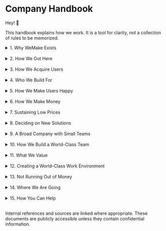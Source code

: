 # Company Handbook

Hey! 👋

This handbook explains how we work. It is a tool for clarity, not a collection of rules to be memorized.

<details>

<summary>1. Why WeMake Exists</summary>

## 1. Why WeMake Exists

### Our Mission

We transform organizations with responsible AI. The objective is to enable people to have more impact, make work more meaningful, and help companies learn faster. We build solutions for actual problems: operational, strategic, and human. Our approach is German-first in quality, ethics, security, and language—globally aware, but with a precise understanding of the local context.

#### A Few Axioms

-   **Work is a practice.** Good work requires a principled stance, craftsmanship, and robust systems.
-   **Technology is not an end in itself.** It is an amplifier of intent. Useful if the direction is sound, dangerous if it is not.
-   **Responsibility is not a buzzword.** It is a daily, operational decision, visible in our code, contracts, consulting, and support.
-   **We measure ourselves by impact.** What is demonstrably better after 30, 90, and 365 days? For users, teams, clients, and society.

#### You Are Capable of More Than One Solution

Our operating assumption is that people are capable of more than typical job descriptions permit. Consequently, we design work to enable you to create multiple solutions, not just single features. This includes:

-   Broad ownership (Problem → Solution → Operation → Learning).
-   Access to our "infrastructure of competence" (Clarity, V41).
-   Coaching, documentation, and feedback loops.
-   Clear, publicly traceable decisions (PRs, RFCs, Architecture Decision Records).
-   Tools that get out of the way instead of complicating work.

### Our Strategy

#### 1. Be the Source of Truth for Client and AI Solutions

-   We connect strategic consulting with executable technology.
-   Clarity is our organizational intelligence layer; V41 is the multimodal foundation.
-   Our consulting is not separate from the product—it operationalizes our mission, ethics, and architecture.

#### 2. Offer Every Solution Needed to Help Companies Grow

-   We build, curate, and orchestrate solutions along real value streams: sales, operations, support, compliance, product, people.
-   Our toolbox (Clarity/V41) enables specific, repeatable solutions—industry-aligned but not hardened into bespoke dead ends.

#### 3. Be First to Learn

-   We prioritize Time-to-Learn over Time-to-Launch. We favor rapid, valid learning cycles over "perfect" roadmaps.
-   Our default is to build iteratively in public: changelogs, demo environments, open docs, public discussions.

### The "Secret" Master Plan

The only secret here is the irony. The plan is public.

-   **Today (Current State):** Consulting, orchestration, and implementation with Clarity/V41; productive deployments; transparent guidelines.
-   **Next 12–24 Months (Target State):** More self-serve capabilities, smarter automation patterns, intensive readiness checks, a broader library of reusable solutions; expansion of our German language and cultural competence in models.
-   **Long-Term:** WeMake as the reference for responsible, effective AI in the German-speaking world; an infrastructure provider, not a project shop.

</details>
<br/>
<details>

<summary>2. How We Got Here</summary>

## 2. How We Got Here

Influences that have shaped our thinking.

### Books (As a Type, Not a Checklist)

-   Systems thinking, antifragile organizations, ethics in technology, humans in complex systems.
-   Practices: RFCs, Design Docs, Postmortems, operational learning, decision journals.
-   Stance: Clarity, courage, consequence.

### Other Companies (As Learning Environments)

-   Open-source communities (governance, reviews, contribution culture).
-   Security and cloud pioneers (Zero Trust, resilience, automation).
-   Product teams that treat documentation as a product.

### This Handbook (As a Tool)

-   This handbook is alive. We commit to it. We version it. We review it.
-   It exists not to be right, but to become better.
-   If reality and the handbook diverge, reality wins—and we update the handbook.

### Defining Analogies (Brief and Honest)

-   **Open Source → Our Operating Model:** Public, traceable, contributions welcome.
-   **Urban Infrastructure → Our Platform Strategy:** Clarity/V41 are the roads, power, and water. Products are built upon them.
-   **A Gym, Not a Spa → Our Culture:** You are here to train your capacity for responsibility and skill. Comfort is a byproduct, not the goal.

</details>
<br/>
<details>

<summary>3. How We Acquire Users</summary>

## 3. How We Acquire Users

### Why We Are the Way We Are

-   We solve real problems, not hypothetical ones.
-   We speak our users' language (literally: German; professionally: the language of their domain).
-   Trust is our currency, earned through transparency, security, and clear expectations.

### For Us, Marketing Is Creating Useful Things

-   Content is our marketing. From deep dives to practical guides.
-   We do not offer "Hype as a Service." We explain how things work—and how they fail.
-   We share what we learn: benchmarks, metrics, trade-offs, decisions, and their costs.

### We Invest Heavily in Our Website

-   The website is a product. It is the first experience of WeMake.
-   It enables self-service: demos, docs, sandboxes, direct sign-ups—ideally without a sales call.
-   It is fast, accessible, searchable, understandable, and current.
-   It states what we do and, just as importantly, what we do not do.

### We Make It Extremely Easy to Buy WeMake Solutions

-   Freemium/trials, clear usage models, simple contracts.
-   Shortcuts, not hurdles: direct purchase, pilots, pay-as-you-go.
-   No hidden fees. Pricing is explained, not obfuscated.

</details>
<br/>
<details>

<summary>4. Who We Build For</summary>

## 4. Who We Build For

### Our Current ICP (Ideal Customer Profile)

-   Organizations in the DACH region with high standards for quality, security, and ethics.
-   Teams prepared to work with AI operationally, not just discuss it.
-   Regulated domains: healthcare, finance, industry, public sector, education—where diligence is mandatory.
-   People who take equality, empowerment, and purpose seriously and are willing to accept the consequences (ownership, learning curves, feedback).

### Frequently Asked Questions (FAQ)

#### Who should we think about most when creating?

-   The practitioner: the person who runs the process, who deals with the error, who actually saves or loses time.
-   Leaders responsible for impact, not just spreadsheets.
-   Colleagues who will join later. Documentation is a welcome package.

#### What is a high-potential customer and why does it matter?

-   **High-potential:** Clear pain points, data access, operational readiness, a sponsor with ownership.
-   **Why it matters:** We want results. This means fast learning cycles, repeatable patterns, and scalable solutions.

#### What is a hobbyist and why does it matter?

-   **Hobbyist:** Someone who experiments without a real-world application or commitment.
-   **Why it matters:** We are helpful but focused. We assist where we can, but we prioritize impact.

#### Why the AI team?

-   Because execution matters: data, processes, security, governance, integration.
-   The AI team ensures repeatable quality, not just colorful demos.

#### What about marketing?

-   Marketing is part of the product: content, demos, documentation, community.
-   Its goal is to enable understanding and lower barriers.
-   Sales is consulting, not pressure.

</details>
<br/>
<details>

<summary>5. How We Make Users Happy</summary>

## 5. How We Make Users Happy

The term "happy" is imprecise. We aim for "effective," "capable," and "confident." Happiness is a potential outcome.

### Creating Solutions People Actually Want

-   We start with the job-to-be-done, not the feature list.
-   We measure impact: time saved, error reduction, quality improvements, user satisfaction.
-   We build small and learn fast: Proof → Pilot → Production.
-   We document what we learn—publicly, when possible.

### Experts Talk to Users and Provide Support

-   There is no scripted support queue. You speak with the people who built the solution.
-   Review and support calls are short, specific, and solution-oriented. We are async-first and document everything for traceability.
-   We are honest about trade-offs and help you make the right decision for your context.

</details>
<br/>
<details>

<summary>6. How We Make Money</summary>

## 6. How We Make Money

### Our Sales Approach Is Based on the Best Experience for Our ICP

-   Self-serve and low-touch where possible. High-touch only where necessary.
-   Content, demos, and readiness checks lower acquisition costs and increase customer fit.
-   We do not sell hypotheticals. Our solutions are usable, not just presentable.

### Price Should Not Be an Obstacle

-   Transparent models. Low-friction entry points.
-   We prioritize utility over margin maximization. This is sustainable, not naive.
-   We invest in efficiency and automation to keep prices low over the long term.

### Billing Based on Actual Usage with Full User Control

-   Pay-as-you-go, caps, limits, and alerts. You control your costs.
-   Data and metric exportability is a standard feature, not a premium one.
-   Canceling is as easy as signing up.

### Be the Most Economical Option for Any Given Solution

-   We optimize for Total Cost of Ownership (TCO), which includes implementation, operation, and risk.
-   If an open-source alternative is cheaper and sufficient, we will recommend it—even at the cost of short-term revenue.
-   We earn trust before we maximize revenue.

### Principles for Enterprise Engagements

-   It is acceptable to lose deals if it means adhering to our principles.
-   We do not commit to specific deliverables in contracts; we commit to outcomes against defined goals and metrics.
-   We build things when we are convinced they can be used by more than one organization.
-   Clients must try solutions before requesting changes. Learning beats hypothesizing.
-   Product Management/CSM is not a default role, but a lightweight, temporary tool we deploy when scale, coordination, or compliance requires it.
-   Security and ethics are non-negotiable.

</details>
<br/>
<details>

<summary>7. Sustaining Low Prices</summary>

## 7. Sustaining Low Prices

### We Can Sell Multiple Products to the Same People

-   Problems rarely exist in isolation. A customer with one solved problem often has another. We deliver modular, integrable solutions.
-   Cross-solution design saves implementation costs.

### No Traditional Sales Team Required

-   Documentation, demos, sandboxes, and online purchasing lower the barriers to entry, allowing you to decide for yourself.
-   Sales is a consultative function, not a persuasive one.

### Multiple Solutions, One Data Plane

-   Clarity as the orchestrator, V41 as the core. This provides unified identities, metrics, and governance.
-   Less integration, fewer data silos, lower costs.

### A Technical Audience That Needs Documentation, Not Technical Support

-   We write docs that are actually helpful: how-tos, playbooks, architectural diagrams, decision guides.
-   We invest in examples, SDKs, and templates to prevent support tickets.

### Use of Open-Source Technology

-   We use what is effective and contribute back where we can.
-   Open source is also a governance model: public, reviewable, forkable.

</details>
<br/>
<details>

<summary>8. Deciding on New Solutions</summary>

## 8. Deciding on New Solutions

### How We Select Features Within Existing Solutions

-   **Guiding Question:** Whose problem are we solving, and how quickly can we learn from it?
-   **Criteria:** Utility, reusability, security, complexity, maintenance load, documentability.
-   **Formats:** RFCs, Architecture Decision Records, small experiments, public changelogs.

### How We Select New Solutions

-   We create a new solution when a problem cannot be logically integrated into an existing one, or when a new bundle of capabilities emerges.
-   We avoid creating a product graveyard. Every solution has a clear owner, clear metrics, and clear exit criteria.
-   Before we build, we write the documentation we will need later: installation, runbooks, troubleshooting, security, ethics, metrics.

</details>
<br/>
<details>

<summary>9. A Broad Company with Small Teams</summary>

## 9. A Broad Company with Small Teams

### Speed

-   Speed is a function of small batch sizes, clear responsibilities, and publicly traceable decisions.
-   We optimize for throughput and learning velocity, not for resource utilization.

### Small Teams

-   Small, autonomous cells with end-to-end responsibility.
-   Teams have what they need or they build it. We minimize dependencies.

### Minimal Hierarchy

-   Leadership is an activity, not a rank.
-   We lead through clarity, not control.

### Titles Based on Your Actual Work

-   Your title should reflect your output, not your aspiration.
-   Career paths are built on expanding competence, not climbing a ladder.

### Goal Setting

-   We use clear, measurable goals with tight feedback loops.
-   "Ship small, learn big": small releases, large learning effects.

</details>
<br/>
<details>

<summary>10. How We Build a World-Class Team</summary>

## 10. How We Build a World-Class Team

Personality traits that correlate with success at WeMake.

### Genuine Builders

-   You want to bring things into the world. You can abstract and execute.
-   You build systems that make others better.

### Low-Friction Collaboration

-   You communicate clearly, kindly, and precisely.
-   You work asynchronously and respect focus time.

### Willingness to Go the Distance Together

-   Success is a team outcome. You share credit and learn from failures.
-   You address conflict early, openly, and with a focus on resolution.

### Drivers, Not Passengers

-   You do not wait for permission; you acquire context and begin.
-   You are responsible for impact.

### Good Reasons to Join Us

-   You want to work on the front lines of applied AI ethics, security, and efficacy.
-   You want to work remotely, autonomously, and with clear impact.
-   You want to learn, document, share, and elevate others.

### Reasons You Should Not Join Us

-   If you value comfort over responsibility.
-   If transparency makes you uncomfortable.
-   If you prefer to be managed rather than to lead.

### A Small Group of Strong People and Compensation

-   A few strong people outperform large, average teams.
-   Compensation is fair, transparent, and competitive, with ownership options where appropriate.
-   We compensate for impact, not presence.

</details>
<br/>
<details>

<summary>11. What We Value</summary>

## 11. What We Value

### You Are the Driver

-   Context > Control. We provide direction; you find the best path.
-   We expect you to make decisions and explain them publicly.

### Make It Public

-   Public by default: PRs, issues, docs, roadmaps—everything that does not need to be confidential.
-   Public exposure is a quality filter and a teacher.

### More Courage for the Unconventional

-   Convention is comfortable; progress is not.
-   We look where others do not, and we explain what we find.

### Why Not Now?

-   Today is better than "soon." Start small, learn big.
-   Name risks clearly; do not avoid them.

### Fundamentally Optimistic

-   We are realists with a forward-looking bias.
-   Problems are invitations to design better systems.

</details>
<br/>
<details>

<summary>12. Creating a World-Class Work Environment</summary>

## 12. Creating a World-Class Work Environment

### No Product Management by Default

-   Our default state: Engineers, Researchers, and Designers speak directly with users.
-   We activate Product Management/CSM as a lightweight, temporary function where enterprise context, coordination, or compliance demands it.
-   The goal: Fewer layers of translation, more shared understanding, faster learning loops.

### Transparency Fuels Autonomy

-   Every significant decision has a corresponding PR, issue, or ADR.
-   Minutes, postmortems, and metrics are standard practice.
-   Security and ethics are documented alongside functionality.

### It Starts with Hiring

-   We hire people who want and can handle responsibility.
-   We assess skills, stance, and ability to learn. We coach and test in practice.

### A High Percentage of Our Team Are Technical Talent of All Genders

-   Technology is our medium; diversity is our amplifier.
-   We are mindful of language, opportunities, and spaces to ensure competence is visible.

### Deep Work

-   Async-first, protected focus time, few meetings.
-   Communication is written, concise, and respectful.
-   Slack is for coordination; decisions live in PRs and issues.

</details>
<br/>
<details>

<summary>13. Not Running Out of Money</summary>

## 13. Not Running Out of Money

### Maintain Composure and Orient Toward Survival

-   We prioritize runway and impact over growth at all costs.
-   We run scenarios and maintain early warning systems.

### Principles for Raising Capital

-   Capital is a tool, not a goal.
-   We only accept funding on terms that protect our principles.
-   Transparency with the team and community is a priority.

### How We Spend It

-   On infrastructure that enables many solutions (Clarity, V41).
-   On people who build systems, not just close tickets.
-   On content that provides utility: docs, playbooks, research, benchmarks.

</details>
<br/>
<details>

<summary>14. Where We Are Going</summary>

## 14. Where We Are Going

### Will WeMake Be Sold?

-   We are building for independence. A sale is not a goal, but a possible event—if it strengthens the mission and its people.
-   We prefer secondary sales to full acquisitions.

### €1M ARR by 2027

-   A specific, measurable goal. This represents recurring value and impact, not just revenue.
-   We will publish key metrics that illustrate the journey (without sharing confidential information).

### Secondary Sales Over a Full Acquisition

-   Employees should have the opportunity to realize value without selling the culture or mission.
-   We prefer options that secure stability while enabling growth.

</details>
<br/>
<details>

<summary>15. How You Can Help</summary>

## 15. How You Can Help

### Onboard Quickly

-   Read this handbook and our core documents.
-   Start with a small, useful contribution: improve a piece of documentation, write a small script, add a test, define a pattern.

### Ask for Help, But Only After You Have Tried

-   Show your work: what you did, what you observed, what failed.
-   Ask specific questions so we can provide specific help.

### Do Not Expect Perfection

-   "Perfect" is often slow and fragile. "Clear, functional, and documented" is our target state.
-   Mistakes are acceptable; hiding them is not.

### Make It Better

-   Leave everything a bit clearer, simpler, and more secure than you found it.
-   Write the documentation you wish you had when you started.

### Don't Wait for Others

-   Ownership means taking action. Get context, decide, document, iterate.
-   If you are blocked, state it early.

### Have an Opinion

-   Say what you think—reasoned, respectful, and with a willingness to be wrong.
-   If you change your mind, document why.

### Think Around Corners

-   Look for the third, fourth, and fifth solution patterns.
-   Combine existing components in new ways. Clarity AI is designed for this.

### Don't Assign Issues to People

-   We work in teams. Issues describe problems; teams commit to solutions.
-   Responsibilities are clear but not personified in the tracking system.

### Don't Merge Without a Review

-   A minimum of one review for code, docs, and decisions.
-   A review is about sharing responsibility, not bureaucracy.

### PRs > Issues > Slack

-   Decisions and changeable proposals belong in Pull Requests.
-   Ideas and problems belong in Issues.
-   Slack is for coordination and human connection.
-   If it is important, it does not live only in Slack.

### Make Things Public by Default

-   Public is the default; confidential requires justification.
-   Write for a future reader: be brief, clear, and provide links.

### Be Proactive with Community Questions

-   Answer in a way that is helpful, friendly, and honest.
-   If you don't know the answer, say so, and then find it.

### And If You Don't Work Here

-   You are free to read, cite, and critique this handbook.
-   If you believe something is missing or incorrect, open an issue. We would be grateful.

</details>
<br/>

Internal references and sources are linked where appropriate. These documents are publicly accessible unless they contain confidential information.
